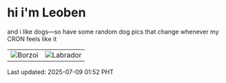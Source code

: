 # hi i'm Leoben

and i like dogs—so have some random dog pics that change whenever my CRON feels like it

|  |  |
|--------|----------|
| ![Borzoi](https://random-dog-vercel.vercel.app/api/random-borzoi?v=1751997145) | ![Labrador](https://random-dog-vercel.vercel.app/api/random-labrador?v=1751997145) |

Last updated: 2025-07-09 01:52 PHT
